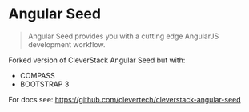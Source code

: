Angular Seed
====================

<blockquote>
Angular Seed provides you with a cutting edge AngularJS development workflow.
</blockquote>

Forked version of CleverStack Angular Seed but with:

- COMPASS
- BOOTSTRAP 3

For docs see: https://github.com/clevertech/cleverstack-angular-seed

